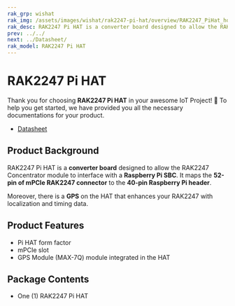 ```yaml
---
rak_grp: wishat
rak_img: /assets/images/wishat/rak2247-pi-hat/overview/RAK2247_PiHat_home.png
rak_desc: RAK2247 Pi HAT is a converter board designed to allow the RAK2247 Concentrator module to interface with a Raspberry Pi SBC. It maps the 52-pin of mPCIe RAK2247 connector to the 40-pin Raspberry Pi header. 
prev: ../../
next: ../Datasheet/
rak_model: RAK2247 Pi HAT
---
```


# RAK2247 Pi HAT 
Thank you for choosing **RAK2247 Pi HAT** in your awesome IoT Project! 🎉 To help you get started, we have provided you all the necessary documentations for your product.

* [Datasheet](../Datasheet/)

## Product Background

RAK2247 Pi HAT is a **converter board** designed to allow the RAK2247 Concentrator module to interface with a **Raspberry Pi SBC**. It maps the **52-pin of mPCIe RAK2247 connector** to the **40-pin Raspberry Pi header**.

Moreover, there is a **GPS** on the HAT that enhances your RAK2247 with localization and timing data.

<!-- <rk-btn
  src="/Product-Categories/WisHat/RAK2247-Pi-HAT/Datasheet/"
  label="Get Started with RAK2247 Pi HAT "
/> -->

## Product Features

- Pi HAT form factor
- mPCIe slot
- GPS Module (MAX-7Q) module integrated in the HAT

## Package Contents

- One (1) RAK2247 Pi HAT 
